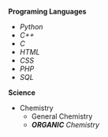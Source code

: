 **Programing Languages**
* *Python*
* *C++*
* *C*
* *HTML*
* *CSS*
* *PHP*
* *SQL*

**Science**
* Chemistry
	* General Chemistry
	* _**ORGANIC** Chemistry_
